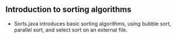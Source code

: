## Introduction to sorting algorithms
- Sorts.java introduces basic sorting algorithms, using bubble sort, parallel sort, and select sort on an external file.